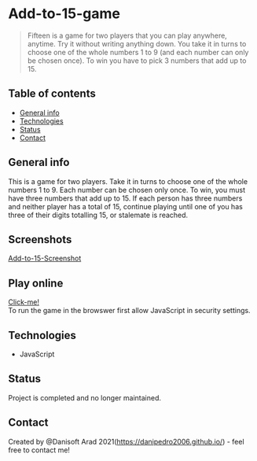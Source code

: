 # Add-to-15-game
> Fifteen is a game for two players that you can play anywhere, anytime. Try it without writing anything down. You take it in turns to choose one of the whole numbers 1 to 9 (and each number can only be chosen once). To win you have to pick 3 numbers that add up to 15.

## Table of contents
* [General info](#general-info)
* [Technologies](#technologies)
* [Status](#status)
* [Contact](#contact)

## General info
This is a game for two players.
Take it in turns to choose one of the whole numbers 1 to 9.
Each number can be chosen only once.
To win, you must have three numbers that add up to 15.
If each person has three numbers and neither player has a total of 15, continue playing until one of you has three of their digits totalling 15, or stalemate is reached.

## Screenshots
[Add-to-15-Screenshot](https://github.com/danipedro2006/add-to-15-game/blob/main/p2L4eKJGMU.gif)  

## Play  online
[Click-me!](https://damp-mountain-70923.herokuapp.com/)   
To run the game in the browswer first allow JavaScript in security settings.

## Technologies
* JavaScript



## Status
Project is completed and no longer maintained.


## Contact
Created by @Danisoft Arad 2021(https://danipedro2006.github.io/) - feel free to contact me!

